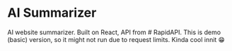 # AI Summarizer

AI website summarizer. Built on React, API from # RapidAPI. This is demo (basic) version, so it might not run due to request limits.
Kinda cool innit 😁
